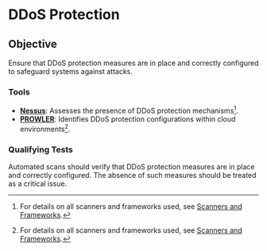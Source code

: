 # DDoS Protection

## Objective
Ensure that DDoS protection measures are in place and correctly configured to safeguard systems against attacks.

### Tools
- **[Nessus](https://www.tenable.com/products/nessus)**: Assesses the presence of DDoS protection mechanisms[^1].
- **[PROWLER](https://prowler.cloud/)**: Identifies DDoS protection configurations within cloud environments[^1].

### Qualifying Tests
Automated scans should verify that DDoS protection measures are in place and correctly configured. The absence of such measures should be treated as a critical issue.

[^1]: For details on all scanners and frameworks used, see [Scanners and Frameworks](../scanners-and-frameworks.md).
